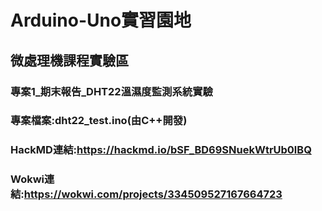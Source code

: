 # Arduino-Uno實習園地
## 微處理機課程實驗區
### 專案1_期末報告_DHT22溫濕度監測系統實驗
### 專案檔案:dht22_test.ino(由C++開發)
### HackMD連結:https://hackmd.io/bSF_BD69SNuekWtrUb0lBQ
### Wokwi連結:https://wokwi.com/projects/334509527167664723
